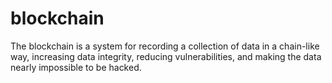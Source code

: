 # blockchain
The blockchain is a system for recording a collection of data in a chain-like way, increasing data integrity, reducing vulnerabilities, and making the data nearly impossible to be hacked.

